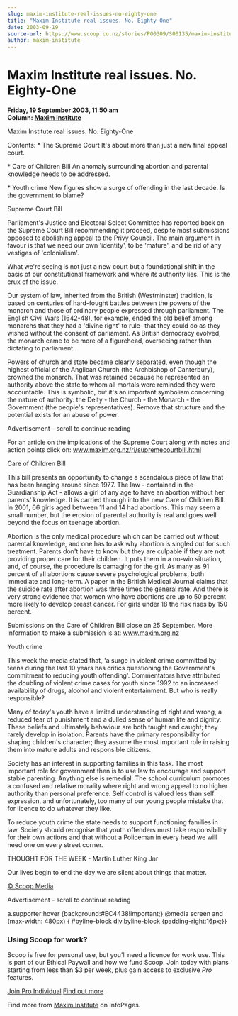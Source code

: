 ```yaml
---
slug: maxim-institute-real-issues-no-eighty-one
title: "Maxim Institute real issues. No. Eighty-One"
date: 2003-09-19
source-url: https://www.scoop.co.nz/stories/PO0309/S00135/maxim-institute-real-issues-no-eighty-one.htm
author: maxim-institute
---
```

Maxim Institute real issues. No. Eighty-One
===========================================

**Friday, 19 September 2003, 11:50 am**  
**Column: [Maxim Institute](https://info.scoop.co.nz/Maxim_Institute)**

Maxim Institute real issues. No. Eighty-One

Contents: \* The Supreme Court It's about more than just a new final appeal court.

\* Care of Children Bill An anomaly surrounding abortion and parental knowledge needs to be addressed.

\* Youth crime New figures show a surge of offending in the last decade. Is the government to blame?

  
Supreme Court Bill

Parliament's Justice and Electoral Select Committee has reported back on the Supreme Court Bill recommending it proceed, despite most submissions opposed to abolishing appeal to the Privy Council. The main argument in favour is that we need our own 'identity', to be 'mature', and be rid of any vestiges of 'colonialism'.

What we're seeing is not just a new court but a foundational shift in the basis of our constitutional framework and where its authority lies. This is the crux of the issue.

Our system of law, inherited from the British (Westminster) tradition, is based on centuries of hard-fought battles between the powers of the monarch and those of ordinary people expressed through parliament. The English Civil Wars (1642-48), for example, ended the old belief among monarchs that they had a 'divine right' to rule- that they could do as they wished without the consent of parliament. As British democracy evolved, the monarch came to be more of a figurehead, overseeing rather than dictating to parliament.

Powers of church and state became clearly separated, even though the highest official of the Anglican Church (the Archbishop of Canterbury), crowned the monarch. That was retained because he represented an authority above the state to whom all mortals were reminded they were accountable. This is symbolic, but it's an important symbolism concerning the nature of authority: the Deity - the Church - the Monarch - the Government (the people's representatives). Remove that structure and the potential exists for an abuse of power.

Advertisement - scroll to continue reading





For an article on the implications of the Supreme Court along with notes and action points click on: www.maxim.org.nz/ri/supremecourtbill.html

Care of Children Bill

This bill presents an opportunity to change a scandalous piece of law that has been hanging around since 1977. The law - contained in the Guardianship Act - allows a girl of any age to have an abortion without her parents' knowledge. It is carried through into the new Care of Children Bill. In 2001, 66 girls aged between 11 and 14 had abortions. This may seem a small number, but the erosion of parental authority is real and goes well beyond the focus on teenage abortion.

Abortion is the only medical procedure which can be carried out without parental knowledge, and one has to ask why abortion is singled out for such treatment. Parents don't have to know but they are culpable if they are not providing proper care for their children. It puts them in a no-win situation, and, of course, the procedure is damaging for the girl. As many as 91 percent of all abortions cause severe psychological problems, both immediate and long-term. A paper in the British Medical Journal claims that the suicide rate after abortion was three times the general rate. And there is very strong evidence that women who have abortions are up to 50 percent more likely to develop breast cancer. For girls under 18 the risk rises by 150 percent.

Submissions on the Care of Children Bill close on 25 September. More information to make a submission is at: www.maxim.org.nz

Youth crime

This week the media stated that, 'a surge in violent crime committed by teens during the last 10 years has critics questioning the Government's commitment to reducing youth offending'. Commentators have attributed the doubling of violent crime cases for youth since 1992 to an increased availability of drugs, alcohol and violent entertainment. But who is really responsible?

Many of today's youth have a limited understanding of right and wrong, a reduced fear of punishment and a dulled sense of human life and dignity. These beliefs and ultimately behaviour are both taught and caught; they rarely develop in isolation. Parents have the primary responsibility for shaping children's character; they assume the most important role in raising them into mature adults and responsible citizens.

Society has an interest in supporting families in this task. The most important role for government then is to use law to encourage and support stable parenting. Anything else is remedial. The school curriculum promotes a confused and relative morality where right and wrong appeal to no higher authority than personal preference. Self control is valued less than self expression, and unfortunately, too many of our young people mistake that for licence to do whatever they like.

To reduce youth crime the state needs to support functioning families in law. Society should recognise that youth offenders must take responsibility for their own actions and that without a Policeman in every head we will need one on every street corner.

THOUGHT FOR THE WEEK - Martin Luther King Jnr

Our lives begin to end the day we are silent about things that matter.

[© Scoop Media](http://www.scoop.co.nz/about/terms.html)  

Advertisement - scroll to continue reading



a.supporter:hover {background:#EC4438!important;} @media screen and (max-width: 480px) { #byline-block div.byline-block {padding-right:16px;}}

### Using Scoop for work?

Scoop is free for personal use, but you’ll need a licence for work use. This is part of our Ethical Paywall and how we fund Scoop. Join today with plans starting from less than $3 per week, plus gain access to exclusive _Pro_ features.  
  
[Join Pro Individual](https://pro.scoop.co.nz/Individual/?from=ProIn24) [Find out more](https://pro.scoop.co.nz/using-scoop-for-work/?from=ProIn24)

Find more from [Maxim Institute](https://info.scoop.co.nz/Maxim_Institute) on InfoPages.